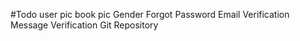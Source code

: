 #Todo
user pic 
book pic
Gender
Forgot Password
Email Verification
Message Verification
Git Repository
